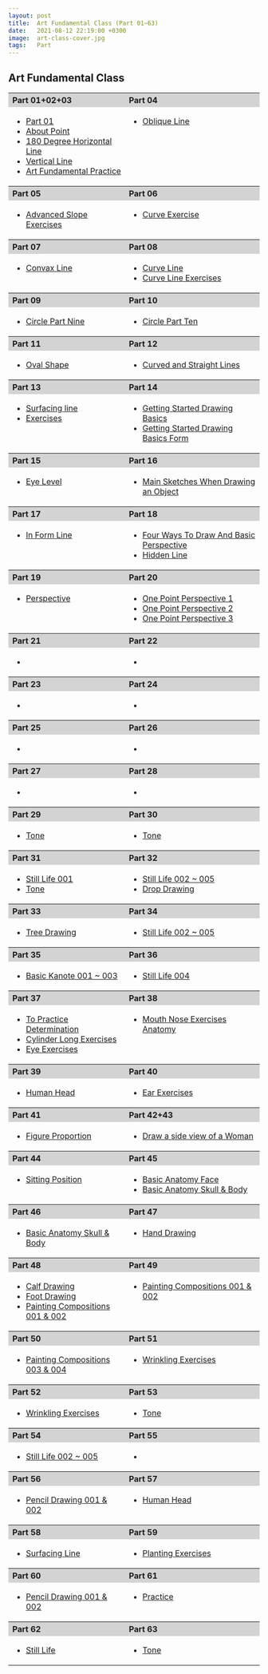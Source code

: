 ```yaml
---
layout: post
title:  Art Fundamental Class (Part 01~63)
date:   2021-08-12 22:19:00 +0300
image:  art-class-cover.jpg
tags:   Part
---
```

## Art Fundamental Class
<div class="heatMap">
  <table>
    <tr align='left' bgcolor='lightgray'>
    <th>Part 01+02+03</th>
    <th>Part 04</th>
    </tr>
    <tr valign="top">
    <td>
<ul>
<li><a href='https://art-intern.github.io/art-fundamental-class-part1/'>Part 01</a></li>
<li><a href='https://art-intern.github.io/about-point/'>About Point</a></li>
<li><a href='https://art-intern.github.io/one-hundred-eighty-degree-horizontal-line/'>180 Degree Horizontal Line</a></li>
<li><a href='https://art-intern.github.io/vertical-line/'>Vertical Line</a></li>
<li><a href='https://art-intern.github.io/art-fundamental-practice/'>Art Fundamental Practice</a></li>
</ul>
</td>
    <td><ul><li><a href='https://art-intern.github.io/oblique-line/'>Oblique Line</a></li></ul></td>
    </tr>
    <tr align='left' bgcolor='lightgray'>
    <th>Part 05</th>
    <th>Part 06</th>
    </tr>
    <tr valign="top">
    <td><ul><li><a href='https://art-intern.github.io/advanced-slope-exercises/'>Advanced Slope Exercises</a></li></ul></td>
    <td><ul><li><a href='https://art-intern.github.io/curve-exercise/'>Curve Exercise</a></li></ul></td>
    </tr>
    <tr align='left' bgcolor='lightgray'>
    <th>Part 07</th>
    <th>Part 08</th>
    </tr>
    <tr valign="top">
    <td><ul><li><a href='https://art-intern.github.io/convax-line/'>Convax Line</a></li></ul></td>
    <td><ul><li><a href='https://art-intern.github.io/curve-line1/'>Curve Line</a></li><li><a href='https://art-intern.github.io/curve-line-exercises/'>Curve Line Exercises</a></li></ul></td>
    </tr>
    <tr align='left' bgcolor='lightgray'>
    <th>Part 09</th>
    <th>Part 10</th>
    </tr>
    <tr valign="top">
    <td><ul><li><a href='https://art-intern.github.io/circle-part-nine/'>Circle Part Nine</a></li></ul></td>
    <td><ul><li><a href='https://art-intern.github.io/circle-part-ten/'>Circle Part Ten</a></li></ul></td>
    </tr>
    <tr align='left' bgcolor='lightgray'>
    <th>Part 11</th>
    <th>Part 12</th>
    </tr>
    <tr valign="top">
    <td><ul><li><a href='https://art-intern.github.io/oval-shape/'>Oval Shape</a></li></ul></td>
    <td><ul><li><a href='https://art-intern.github.io/curved-and-straight-lines/'>Curved and Straight Lines</a></li></ul></td>
    </tr>
<tr align='left' bgcolor='lightgray'>
    <th>Part 13</th>
    <th>Part 14</th>
</tr>
<tr valign="top">
<td><ul><li><a href='https://art-intern.github.io/surfacing-line-part-13/'>Surfacing line</a></li><li><a href='https://art-intern.github.io/exercises/'>Exercises</a></li></ul></td>
    <td><ul><li><a href='https://art-intern.github.io/getting-started-drawing-basics/'>Getting Started Drawing Basics</a></li><li><a href='https://art-intern.github.io/getting-started-drawing-basics-form/'>Getting Started Drawing Basics Form</a></li></ul></td>
</tr>
    <tr align='left' bgcolor='lightgray'>
    <th>Part 15</th>
    <th>Part 16</th>
    </tr>
    <tr valign="top">
    <td><ul><li><a href='https://art-intern.github.io/eye-level/'>Eye Level</a></li></ul></td>
    <td><ul><li><a href='https://art-intern.github.io/main-sketches-when-drawing-an-object/'>Main Sketches When Drawing an Object</a></li></ul></td>
    </tr>
    <tr align='left' bgcolor='lightgray'>
    <th>Part 17</th>
    <th>Part 18</th>
    </tr>
    <tr valign="top">
    <td><ul><li><a href='https://art-intern.github.io/in-form-line/'>In Form Line</a></li></ul></td>
    <td><ul><li><a href='https://art-intern.github.io/four-ways-to-draw-and-basic-perspective/'>Four Ways To Draw And Basic Perspective</a></li><li><a href='https://art-intern.github.io/hidden-line/'>Hidden Line</a></li></ul></td>
    </tr>
<tr align='left' bgcolor='lightgray'>
    <th>Part 19</th>
    <th>Part 20</th>
</tr>
<tr valign="top">
    <td><ul><li><a href='https://art-intern.github.io/perspective/'>Perspective</a></li></ul></td>
    <td><ul><li><a href='https://art-intern.github.io/one-point-perspective-1/'>One Point Perspective 1</a></li><li><a href='https://art-intern.github.io/one-point-perspective-2/'>One Point Perspective 2</a></li><li><a href='https://art-intern.github.io/one-point-perspective-3/'>One Point Perspective 3</a></li></ul></td>
</tr>
    <tr align='left' bgcolor='lightgray'>
    <th>Part 21</th>
    <th>Part 22</th>
    </tr>
    <tr valign="top">
    <td><ul><li><a href=''></a></li></ul></td>
    <td><ul><li><a href=''></a></li></ul></td>
    </tr>
    <tr align='left' bgcolor='lightgray'>
    <th>Part 23</th>
    <th>Part 24</th>
    </tr>
    <tr valign="top">
    <td><ul><li><a href=''></a></li></ul></td>
    <td><ul><li><a href=''></a></li></ul></td>
    </tr>
    <tr align='left' bgcolor='lightgray'>
    <th>Part 25</th>
    <th>Part 26</th>
</tr>
<tr valign="top">
    <td><ul><li><a href=''></a></li></ul></td>
    <td><ul><li><a href=''></a></li></ul></td>
</tr>
    <tr align='left' bgcolor='lightgray'>
    <th>Part 27</th>
    <th>Part 28</th>
    </tr>
    <tr valign="top">
    <td><ul><li><a href=''></a></li></ul></td>
    <td><ul><li><a href=''></a></li></ul></td>
    </tr>
    <tr align='left' bgcolor='lightgray'>
    <th>Part 29</th>
    <th>Part 30</th>
    </tr>
    <tr valign="top">
    <td><ul><li><a href='https://art-intern.github.io/tone-000-1/'>Tone</a></li></ul></td>
    <td><ul><li><a href='https://art-intern.github.io/tone-000-2/'>Tone</a></li></ul></td>
    </tr>
    <tr align='left' bgcolor='lightgray'>
    <th>Part 31</th>
    <th>Part 32</th>
</tr>
<tr valign="top">
<td><ul><li><a href='https://art-intern.github.io/still-life-001/'>Still Life 001</a></li><li><a href='https://art-intern.github.io/tone-002/'>Tone</a></li></ul></td>
    <td><ul><li><a href='https://art-intern.github.io/still-life-002-to-005/'>Still Life 002 ~ 005</a></li><li><a href='https://art-intern.github.io/drop-drawing/'>Drop Drawing</a></li></ul></td>
</tr>
    <tr align='left' bgcolor='lightgray'>
    <th>Part 33</th>
    <th>Part 34</th>
    </tr>
    <tr valign="top">
    <td><ul><li><a href='https://art-intern.github.io/tree-drawing/'>Tree Drawing</a></li></ul></td>
    <td><ul><li><a href='https://art-intern.github.io/still-life-002-to-005/'>Still Life 002 ~ 005</a></li></ul></td>
    </tr>
    <tr align='left' bgcolor='lightgray'>
    <th>Part 35</th>
    <th>Part 36</th>
    </tr>
    <tr valign="top">
    <td><ul><li><a href='https://art-intern.github.io/basic-kanote/'>Basic Kanote 001 ~ 003</a></li></ul></td>
    <td><ul><li><a href='https://art-intern.github.io/still-life-004/'>Still Life 004</a></li></ul></td>
    </tr>
<tr align='left' bgcolor='lightgray'>
    <th>Part 37</th>
    <th>Part 38</th>
</tr>
<tr valign="top">
<td><ul><li><a href='https://art-intern.github.io/to-practice-determination/'>To Practice Determination</a></li><li><a href='https://art-intern.github.io/cylinder-long-exercise/'>Cylinder Long Exercises</a></li><li><a href='https://art-intern.github.io/eye-exercise/'>Eye Exercises</a></li></ul></td>
    <td><ul><li><a href='https://art-intern.github.io/mouth-nose-exercise/'>Mouth Nose Exercises Anatomy</a></li></ul></td>
</tr>
    <tr align='left' bgcolor='lightgray'>
    <th>Part 39</th>
    <th>Part 40</th>
    </tr>
    <tr valign="top">
    <td><ul><li><a href='https://art-intern.github.io/human-head-05/'>Human Head</a></li></ul></td>
    <td><ul><li><a href='https://art-intern.github.io/ear-exercise/'>Ear Exercises</a></li></ul></td>
    </tr>
    <tr align='left' bgcolor='lightgray'>
    <th>Part 41</th>
    <th>Part 42+43</th>
    </tr>
    <tr valign="top">
    <td><ul><li><a href='https://art-intern.github.io/figure-proportion/'>Figure Proportion</a></li></ul></td>
    <td><ul><li><a href='https://art-intern.github.io/side-view-woman/'>Draw a side view of a Woman</a></li></ul></td>
    </tr>
    <tr align='left' bgcolor='lightgray'>
    <th>Part 44</th>
    <th>Part 45</th>
</tr>
<tr valign="top">
    <td><ul><li><a href='https://art-intern.github.io/sitting-position/'>Sitting Position</a></li></ul></td>
    <td><ul><li><a href='https://art-intern.github.io/basic-anatomy-001/'>Basic Anatomy Face</a></li><li><a href='https://art-intern.github.io/basic-anatomy-002-003/'>Basic Anatomy Skull & Body</a></li></ul></td>
</tr>
    <tr align='left' bgcolor='lightgray'>
    <th>Part 46</th>
    <th>Part 47</th>
    </tr>
    <tr valign="top">
    <td><ul><li><a href='https://art-intern.github.io/basic-anatomy-002-003/'>Basic Anatomy Skull & Body</a></li></ul></td>
    <td><ul><li><a href='https://art-intern.github.io/hand-drawing/'>Hand Drawing</a></li></ul></td>
    </tr>
    <tr align='left' bgcolor='lightgray'>
    <th>Part 48</th>
    <th>Part 49</th>
    </tr>
    <tr valign="top">
    <td><ul><li><a href='https://art-intern.github.io/calf-drawing/'>Calf Drawing</a></li><li><a href='https://art-intern.github.io/foot-drawing/'>Foot Drawing</a></li><li><a href='https://art-intern.github.io/painting-compositions-001-002/'>Painting Compositions 001 & 002</a></li></ul></td>
    <td><ul><li><a href='https://art-intern.github.io/painting-compositions-001-002/'>Painting Compositions 001 & 002</a></li></ul></td>
    </tr>
<tr align='left' bgcolor='lightgray'>
    <th>Part 50</th>
    <th>Part 51</th>
</tr>
<tr valign="top">
    <td><ul><li><a href='https://art-intern.github.io/painting-compositions-003-004/'>Painting Compositions 003 & 004</a></li></ul></td>
    <td><ul><li><a href='https://art-intern.github.io/wrinkling-exercise-27/'>Wrinkling Exercises</a></li></ul></td>
</tr>
    <tr align='left' bgcolor='lightgray'>
    <th>Part 52</th>
    <th>Part 53</th>
    </tr>
    <tr valign="top">
    <td><ul><li><a href='https://art-intern.github.io/wrinkling-exercise-29/'>Wrinkling Exercises</a></li></ul></td>
    <td><ul><li><a href='https://art-intern.github.io/tone-005/'>Tone</a></li></ul></td>
    </tr>
    <tr align='left' bgcolor='lightgray'>
    <th>Part 54</th>
    <th>Part 55</th>
    </tr>
    <tr valign="top">
    <td><ul><li><a href='https://art-intern.github.io/still-life-002-to-005/'>Still Life 002 ~ 005</a></li></ul></td>
    <td><ul><li><a href=''></a></li></ul></td>
    </tr>
<tr align='left' bgcolor='lightgray'>
    <th>Part 56</th>
    <th>Part 57</th>
</tr>
<tr valign="top">
    <td><ul><li><a href='https://art-intern.github.io/pencil-drawing-001-002/'>Pencil Drawing 001 & 002</a></li></ul></td>
    <td><ul><li><a href='https://art-intern.github.io/human-head-08/'>Human Head</a></li></ul></td>
</tr>
    <tr align='left' bgcolor='lightgray'>
    <th>Part 58</th>
    <th>Part 59</th>
    </tr>
    <tr valign="top">
    <td><ul><li><a href='https://art-intern.github.io/surfacing-line-003/'>Surfacing Line</a></li></ul></td>
    <td><ul><li><a href='https://art-intern.github.io/planting-exercises/'>Planting Exercises</a></li></ul></td>
    </tr>
    <tr align='left' bgcolor='lightgray'>
    <th>Part 60</th>
    <th>Part 61</th>
    </tr>
    <tr valign="top">
    <td><ul><li><a href='https://art-intern.github.io/pencil-drawing-001-002/'>Pencil Drawing 001 & 002</a></li></ul></td>
    <td><ul><li><a href='https://art-intern.github.io/practice/'>Practice</a></li></ul></td>
    </tr>
<tr align='left' bgcolor='lightgray'>
    <th>Part 62</th>
    <th>Part 63</th>
</tr>
<tr valign="top">
    <td><ul><li><a href='https://art-intern.github.io/still-life-25/'>Still Life</a></li></ul></td>
    <td><ul><li><a href='https://art-intern.github.io/tone-003/'>Tone</a></li></ul></td>
</tr>
  </table>
</div>